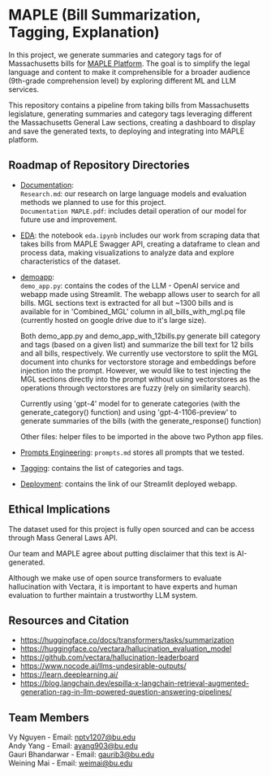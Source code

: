 # MAPLE (Bill Summarization, Tagging, Explanation)  
In this project, we generate summaries and category tags for of Massachusetts bills for [MAPLE Platform](https://www.mapletestimony.org/). The goal is to simplify the legal language and content to make it comprehensible for a broader audience (9th-grade comprehension level) by exploring different ML and LLM services.  

This repository contains a pipeline from taking bills from Massachusetts legislature, generating summaries and category tags leveraging different the Massachusetts General Law sections, creating a dashboard to display and save the generated texts, to deploying and integrating into MAPLE platform.

## Roadmap of Repository Directories
* [Documentation](https://github.com/vynpt/ml-maple-bill-summarization/tree/dev/Documentation):  
  ```Research.md```: our research on large language models and evaluation methods we planned to use for this project.  
  ```Documentation MAPLE.pdf```: includes detail operation of our model for future use and improvement.
  
* [EDA](https://github.com/vynpt/ml-maple-bill-summarization/tree/dev/EDA): the notebook ```eda.ipynb``` includes our work from scraping data that takes bills from MAPLE Swagger API, creating a dataframe to clean and process data, making visualizations to analyze data and explore characteristics of the dataset.
  
* [demoapp](https://github.com/vynpt/ml-maple-bill-summarization/tree/dev/demoapp):   
  ```demo_app.py```: contains the codes of the LLM - OpenAI service and webapp made using Streamlit. The webapp allows user to search for all bills. MGL sections text is extracted for all but ~1300 bills and is available for in 'Combined_MGL' column in all_bills_with_mgl.pq file (currently hosted on google drive due to it's large size).

  Both demo_app.py and demo_app_with_12bills.py generate bill category and tags (based on a given list) and summarize the bill text for 12 bills and all bills, respectively. We currently use vectorstore to split the MGL document into chunks for vectorstore storage and embeddings before injection into the prompt. However, we would like to test injecting the MGL sections directly into the prompt without using vectorstores as the operations through vectorstores are fuzzy (rely on similarity search). 

  Currently using 'gpt-4' model for to generate categories (with the generate_category() function) and using 'gpt-4-1106-preview' to generate summaries of the bills (with the generate_response() function)


  Other files: helper files to be imported in the above two Python app files.
  
* [Prompts Engineering](https://github.com/vynpt/ml-maple-bill-summarization/tree/dev/Prompts%20Engineering): ```prompts.md``` stores all prompts that we tested.
  
* [Tagging](https://github.com/vynpt/ml-maple-bill-summarization/tree/dev/Tagging): contains the list of categories and tags.
  
* [Deployment](https://github.com/vynpt/ml-maple-bill-summarization/tree/main/Deployment): contains the link of our Streamlit deployed webapp.   

## Ethical Implications
The dataset used for this project is fully open sourced and can be access through Mass General Laws API.   

Our team and MAPLE agree about putting disclaimer that this text is AI-generated.  

Although we make use of open source transformers to evaluate hallucination with Vectara, it is important to have experts and human evaluation to further maintain a trustworthy LLM system.

## Resources and Citation
* https://huggingface.co/docs/transformers/tasks/summarization 
* https://huggingface.co/vectara/hallucination_evaluation_model  
* https://github.com/vectara/hallucination-leaderboard  
* https://www.nocode.ai/llms-undesirable-outputs/  
* https://learn.deeplearning.ai/  
* https://blog.langchain.dev/espilla-x-langchain-retrieval-augmented-generation-rag-in-llm-powered-question-answering-pipelines/  

## Team Members
Vy Nguyen - Email: nptv1207@bu.edu   
Andy Yang - Email: ayang903@bu.edu   
Gauri Bhandarwar - Email: gaurib3@bu.edu    
Weining Mai - Email: weimai@bu.edu 
